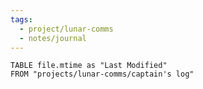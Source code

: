 ```yaml
---
tags:
  - project/lunar-comms
  - notes/journal
---
```

```dataview
TABLE file.mtime as "Last Modified"
FROM "projects/lunar-comms/captain's log"
```
